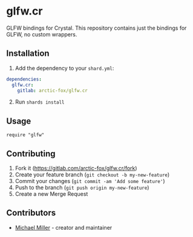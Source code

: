 # glfw.cr

GLFW bindings for Crystal.
This repository contains just the bindings for GLFW, no custom wrappers.

## Installation

1. Add the dependency to your `shard.yml`:

```yaml
dependencies:
  glfw.cr:
    gitlab: arctic-fox/glfw.cr
```

2. Run `shards install`

## Usage

```crystal
require "glfw"
```

## Contributing

1. Fork it (<https://gitlab.com/arctic-fox/glfw.cr/fork>)
2. Create your feature branch (`git checkout -b my-new-feature`)
3. Commit your changes (`git commit -am 'Add some feature'`)
4. Push to the branch (`git push origin my-new-feature`)
5. Create a new Merge Request

## Contributors

- [Michael Miller](https://gitlab.com/arctic-fox) - creator and maintainer
